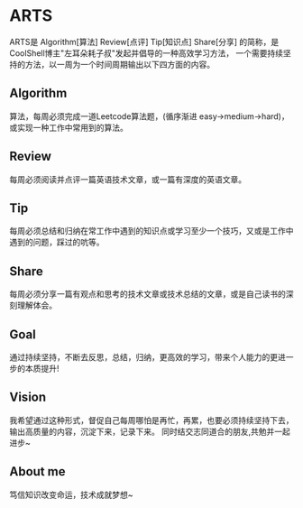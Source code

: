 # ARTS 
ARTS是 Algorithm[算法] Review[点评] Tip[知识点] Share[分享] 的简称，是CoolShell博主"左耳朵耗子叔"发起并倡导的一种高效学习方法，
一个需要持续坚持的方法，以一周为一个时间周期输出以下四方面的内容。 

## Algorithm

算法，每周必须完成一道Leetcode算法题，(循序渐进 easy->medium->hard)，或实现一种工作中常用到的算法。

## Review

每周必须阅读并点评一篇英语技术文章，或一篇有深度的英语文章。

## Tip

每周必须总结和归纳在常工作中遇到的知识点或学习至少一个技巧，又或是工作中遇到的问题，踩过的吭等。

## Share

每周必须分享一篇有观点和思考的技术文章或技术总结的文章，或是自己读书的深刻理解体会。

## Goal

通过持续坚持，不断去反思，总结，归纳，更高效的学习，带来个人能力的更进一步的本质提升!

## Vision

我希望通过这种形式，督促自己每周哪怕是再忙，再累，也要必须持续坚持下去，输出高质量的内容，沉淀下来，记录下来。
同时结交志同道合的朋友,共勉并一起进步~

## About me

笃信知识改变命运，技术成就梦想~




